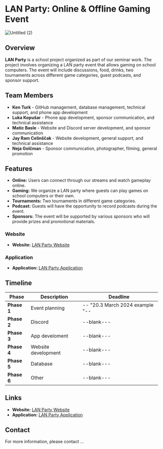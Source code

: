 # LAN Party: Online & Offline Gaming Event

![Untitled (2)](https://github.com/user-attachments/assets/52fad0f4-3fac-4c80-b9bf-df54e9d10e11)

## Overview

**LAN Party** is a school project organized as part of our seminar work. The project involves organizing a LAN party event that allows gaming on school computers. The event will include discussions, food, drinks, two tournaments across different game categories, guest podcasts, and sponsor support.

## Team Members

- **Ken Turk** - GitHub management, database management, technical support, and phone app development
- **Luka Kopušar** - Phone app development, sponsor communication, and technical assistance
- **Matic Basle** - Website and Discord server development, and sponsor communication
- **Jay Ram Celinščak** - Website development, general support, and technical assistance
- **Neja Golčman** - Sponsor communication, photographer, filming, general promotion

## Features

- **Online:** Users can connect through our streams and watch gameplay online.
- **Gaming:** We organize a LAN party where guests can play games on school computers or their own.
- **Tournaments:** Two tournaments in different game categories.
- **Podcast:** Guests will have the opportunity to record podcasts during the event.
- **Sponsors:** The event will be supported by various sponsors who will provide prizes and promotional materials.

### Website

- **Website:** [LAN Party Website](https://yourwebsite.com)

### Application

- **Application:** [LAN Party Application](https://yourapplication.com)

## Timeline

| Phase           | Description                          | Deadline          |
|-----------------|--------------------------------------|-------------------|
| **Phase 1**     | Event planning                       | -- "20.3 March 2024 example "-- |
| **Phase 2**     | Discord                              | --blank--- |
| **Phase 3**     | App develoment                       | --blank--- |
| **Phase 4**     | Website development                  | --blank--- |
| **Phase 5**     | Database                             | --blank--- |
| **Phase 6**     | Other                                | --blank--- |

## Links

- **Website:** [LAN Party Website](https://yourwebsite.com)
- **Application:** [LAN Party Application](https://yourapplication.com)

## Contact

For more information, please contact ...
